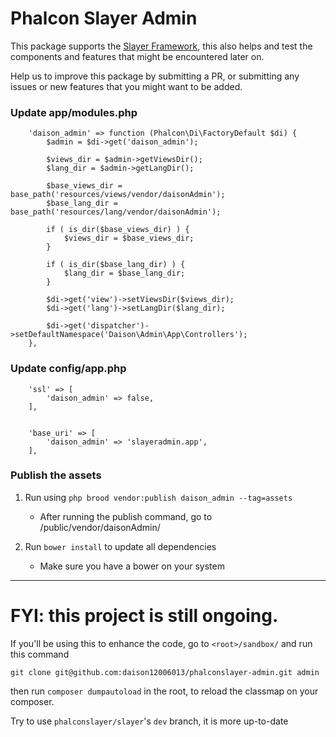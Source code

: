 # Phalcon Slayer Admin

This package supports the [Slayer Framework](http://github.com/phalconslayer/slayer), this also helps and test the components and features that might be encountered later on.

Help us to improve this package by submitting a PR, or submitting any issues or new features that you might want to be added.


### Update app/modules.php

```
    'daison_admin' => function (Phalcon\Di\FactoryDefault $di) {
        $admin = $di->get('daison_admin');

        $views_dir = $admin->getViewsDir();
        $lang_dir = $admin->getLangDir();

        $base_views_dir = base_path('resources/views/vendor/daisonAdmin');
        $base_lang_dir = base_path('resources/lang/vendor/daisonAdmin');

        if ( is_dir($base_views_dir) ) {
            $views_dir = $base_views_dir;
        }

        if ( is_dir($base_lang_dir) ) {
            $lang_dir = $base_lang_dir;
        }

        $di->get('view')->setViewsDir($views_dir);
        $di->get('lang')->setLangDir($lang_dir);

        $di->get('dispatcher')->setDefaultNamespace('Daison\Admin\App\Controllers');
    },
```

### Update config/app.php

```
    'ssl' => [
        'daison_admin' => false,
    ],


    'base_uri' => [
        'daison_admin' => 'slayeradmin.app',
    ],
```


### Publish the assets


1. Run using `php brood vendor:publish daison_admin --tag=assets`

    - After running the publish command, go to <root>/public/vendor/daisonAdmin/

2. Run `bower install` to update all dependencies

    - Make sure you have a bower on your system

----

# FYI: this project is still ongoing.

If you'll be using this to enhance the code, go to `<root>/sandbox/` and run this command

`git clone git@github.com:daison12006013/phalconslayer-admin.git admin`

then run `composer dumpautoload` in the root, to reload the classmap on your composer.

Try to use `phalconslayer/slayer`'s `dev` branch, it is more up-to-date
